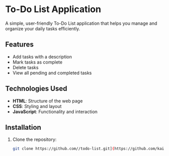 # To-Do List Application

A simple, user-friendly To-Do List application that helps you manage and organize your daily tasks efficiently.

## Features
- Add tasks with a description
- Mark tasks as complete
- Delete tasks
- View all pending and completed tasks

## Technologies Used
- **HTML**: Structure of the web page
- **CSS**: Styling and layout
- **JavaScript**: Functionality and interaction

## Installation

1. Clone the repository:
   ```bash
   git clone https://github.com//todo-list.git](https://github.com/kaif13/To-Do-List
